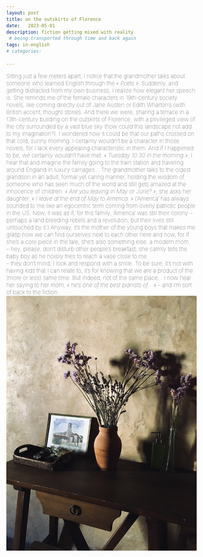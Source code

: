 ```yaml
---
layout: post
title: on the outskirts of Florence
date:   2023-05-01
description: fiction getting mixed with reality 
 # being transported through time and back again
tags: in-english
# categories: 

---
```


<span style="font-size:15px;font-weight:lighter">
Sitting just a few meters apart, I notice that the grandmother talks about someone who learned English through the <i>« Poets »</i>. Suddenly, and getting distracted from my own business, I realize how elegant her speech is. She reminds me of the female characters in 19th-century society novels, like coming directly out of Jane Austen or Edith Wharton’s (with British accent, though) stories.

<span style="font-size:15px;font-weight:lighter">
And there we were, sharing a terrace in a 13th-century building on the outskirts of Florence, with a privileged view of the city surrounded by a vast blue sky (how could this landscape not add to my imagination?). I wondered how it could be that our paths crossed on that cold, sunny morning. I certainly wouldn’t be a character in those novels, for I lack every appealing characteristic in them. And if I happened to be, we certainly wouldn’t have met.

<span style="font-size:15px;font-weight:lighter">
<i>« Tuesday 10:30 in the morning »</i>; I hear that and imagine the family going to the train station and traveling around England in luxury carriages... The grandmother talks to the oldest grandson in an adult, formal yet caring manner, holding the wisdom of someone who has seen much of the world and still gets amazed at the innocence of children. <i>« Are you leaving in May or June? »</i>, she asks her daughter. <i>« I leave at the end of May to America. »</i> (‘America’ has always sounded to me like an egocentric term coming from overly patriotic people in the US. Now, it was as if, for this family, ‘America’ was still their colony – perhaps a land breeding rebels and a revolution, but their lives still untouched by it.)

<span style="font-size:15px;font-weight:lighter">
Anyway, it’s the mother of the young boys that makes me grasp how we can find ourselves next to each other here and now, for if she’s a core piece in the tale, she’s also something else: a modern mom. 
<br> – hey, please, don’t disturb other people’s breakfast; she calmly tells the baby boy as he noisily tries to reach a vase close to me.
<br> – they don’t mind; I look and respond with a smile.

<span style="font-size:15px;font-weight:lighter">
To be sure, it’s not with having kids that I can relate to; it’s for knowing that we are a product of the (more or less) same time. But indeed, not of the same place... I now hear her saying to her mom, <i>« he’s one of the best pianists of... »</i> – and I’m sort of back to the fiction.


<div>
    <img src="/assets/img/florence-2.jpg" class="my-image-p rounded z-depth-1">
</div>

<!---
<br>
<hr>
<span style="font-size:14px;font-weight:lighter">
• some reflections after the full effect of the antidepressant.
</span>
--->